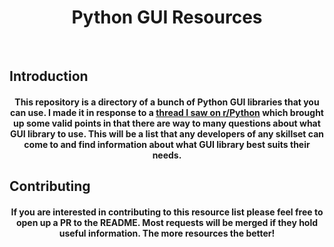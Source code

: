 <p>
  <h1 align="center">Python GUI Resources</h1>
  </br>
  <h2>Introduction</h2>
  <h4 align="center">This repository is a directory of a bunch of Python GUI libraries that you can use. I made it in response to a <a href="https://www.reddit.com/r/Python/comments/amuww8/meta_can_we_have_a_moratorium_on_all_gui_posts/">thread I saw on r/Python</a> which brought up some valid points in that there are way to many questions about what GUI library to use. This will be a list that any developers of any skillset can come to and find information about what GUI library best suits their needs.</h4>
  <h2>Contributing</h2>
  <h4 align="center">If you are interested in contributing to this resource list please feel free to open up a PR to the README. Most requests will be merged if they hold useful information. The more resources the better!</h4>
